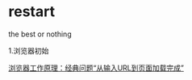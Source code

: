 # restart
the best or nothing


1.浏览器初始

[浏览器工作原理：经典问题“从输入URL到页面加载完成”](https://github.com/syhsghr1993/restart/issues/1)


